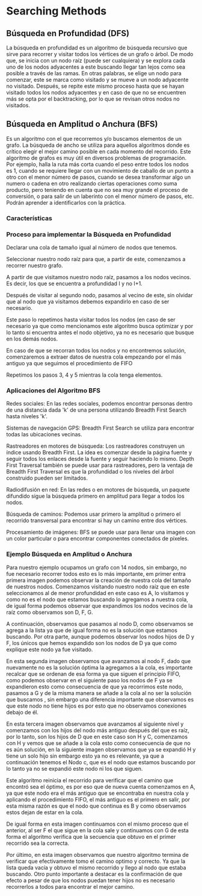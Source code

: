 # Searching Methods


## Búsqueda en Profundidad (DFS) 

La búsqueda en profundidad es un algoritmo de búsqueda recursivo que sirve para recorrer y visitar todos los vértices de un grafo o árbol. De modo que, se inicia con un nodo raíz (puede ser cualquiera) y se explora cada uno de los nodos adyacentes a este buscando llegar tan lejos como sea posible a través de las ramas.  En otras palabras, se elige un nodo para comenzar, este se marca como visitado y se mueve a un nodo adyacente no visitado. Después, se repite este mismo proceso hasta que se hayan visitado todos los nodos adyacentes y en caso de que no se encuentren más se opta por el backtracking, por lo que se revisan otros nodos no visitados.  



## Búsqueda en Amplitud o Anchura (BFS) 

Es un algoritmo con el que recorremos y/o buscamos elementos de un grafo. La búsqueda de ancho se utiliza para aquellos algoritmos donde es crítico elegir el mejor camino posible en cada momento del recorrido. Este algoritmo de grafos es muy útil en diversos problemas de programación. Por ejemplo, halla la ruta más corta cuando el peso entre todos los nodos es 1, cuando se requiere llegar con un movimiento de caballo de un punto a otro con el menor número de pasos, cuando se desea transformar algo un numero o cadena en otro realizando ciertas operaciones como suma producto, pero teniendo en cuenta que no sea muy grande el proceso de conversión, o para salir de un laberinto con el menor número de pasos, etc. Podrán aprender a identificarlos con la práctica. 

### Características 

### Proceso para implementar la Búsqueda en Profundidad 

Declarar una cola de tamaño igual al número de nodos que tenemos. 

Seleccionar nuestro nodo raíz para que, a partir de este, comenzamos a recorrer nuestro grafo. 

A partir de que visitamos nuestro nodo raíz, pasamos a los nodos vecinos. Es decir, los que se encuentra a profundidad I y no I+1. 

Después de visitar al segundo nodo, pasamos al vecino de este, sin olvidar que al nodo que ya visitamos debemos expandirlo en caso de ser necesario. 

Este paso lo repetimos hasta visitar todos los nodos (en caso de ser necesario ya que como mencionamos este algoritmo busca optimizar y por lo tanto si encuentra antes el nodo objetivo, ya no es necesario que busque en los demás nodos. 

En caso de que se recorran todos los nodos y no encontremos solución, comenzaremos a extraer datos de nuestra cola empezando por el más antiguo ya que seguimos el procedimiento de FIFO 

Repetimos los pasos 3, 4 y 5 mientras la cola tenga elementos. 

### Aplicaciones del Algoritmo BFS 

Redes sociales: En las redes sociales, podemos encontrar personas dentro de una distancia dada 'k' de una persona utilizando Breadth First Search hasta niveles 'k'.   

Sistemas de navegación GPS: Breadth First Search se utiliza para encontrar todas las ubicaciones vecinas.   

Rastreadores en motores de búsqueda: Los rastreadores construyen un índice usando Breadth First. La idea es comenzar desde la página fuente y seguir todos los enlaces desde la fuente y seguir haciendo lo mismo. Depth First Traversal también se puede usar para rastreadores, pero la ventaja de Breadth First Traversal es que la profundidad o los niveles del árbol construido pueden ser limitados. 

Radiodifusión en red: En las redes o en motores de búsqueda, un paquete difundido sigue la búsqueda primero en amplitud para llegar a todos los nodos.   

Búsqueda de caminos: Podemos usar primero la amplitud o primero el recorrido transversal para encontrar si hay un camino entre dos vértices.   

Procesamiento de imágenes: BFS se puede usar para llenar una imagen con un color particular o para encontrar componentes conectados de píxeles. 

### Ejemplo Búsqueda en Amplitud o Anchura 

Para nuestro ejemplo ocupamos un grafo con 14 nodos, sin embargo, no fue necesario recorrer todos esto es lo más importante, em primer entra primera imagen podemos observar la creación de nuestra cola del tamaño de nuestros nodos. Comenzamos visitando nuestro nodo raíz que en este seleccionamos al de menor profundidad en este caso es A, lo visitamos y como no es el nodo que estamos buscando lo agregamos a nuestra cola, de igual forma podemos observar que expandimos los nodos vecinos de la raíz como observamos son D, F, G. 

A continuación, observamos que pasamos al nodo D, como observamos se agrega a la lista ya que de igual forma no es la solución que estamos buscando. Por otra parte, aunque podemos observar los nodos hijos de D y F, los únicos que hemos expandido son los nodos de D ya que como explique este nodo ya fue visitado. 

 

En esta segunda imagen observamos que avanzamos al nodo F, dado que nuevamente no es la solución óptima la agregamos a la cola, es importante recalcar que se ordenan de esa forma ya que siguen el principio FIFO, como podemos observar en el siguiente paso los nodos de F ya se expandieron esto como consecuencia de que ya recorrimos este nodo, pasamos a G y de la misma manera se añade a la cola al no ser la solución que buscamos , sin embargo una diferencia importante que observamos es que este nodo no tiene hijos es por esto que no observamos conexiones debajo de él. 

En esta tercera imagen observamos que avanzamos al siguiente nivel y comenzamos con los hijos del nodo más antiguo después del que es raíz, por lo tanto, son los hijos de D que en este caso son H y C, comenzamos con H y vemos que se añade a la cola esto como consecuencia de que no es aún solución, en la siguiente imagen observamos que ya se expandió H y tiene un solo hijo sin embargo esto ya no es relevante, ya que a continuación tenemos el Nodo c, que es el nodo que estamos buscando  por lo tanto ya no se expandió este nodo ni los que siguen. 

Este algoritmo reinicia el recorrido para verificar que el camino que encontró sea el óptimo, es por eso que de nueva cuenta comenzamos en A, ya que este nodo era el más antiguo que se encontraba en nuestra cola y aplicando el procedimiento FIFO, el más antiguo es el primero en salir, por esta misma razón es que el nodo que continua es B y como observamos estos dejan de estar en la cola. 

 

De igual forma en esta imagen continuamos con el mismo proceso que el anterior, al ser F el que sigue en la cola sale y continuamos con G de esta forma el algoritmo verifica que la secuencia que obtuvo en el primer recorrido sea la correcta.  

Por último, en esta imagen observamos que nuestro algoritmo termina de verificar que efectivamente tomo el camino optimo y correcto. Ya que la lista queda vacía y obtuvo el mismo recorrido y llego al nodo que estaba buscando. Otro punto importante a destacar es la confirmación de que efecto a pesar de que los nodos puedan tener hijos no es necesario recorrerlos a todos para encontrar el mejor camino.  


